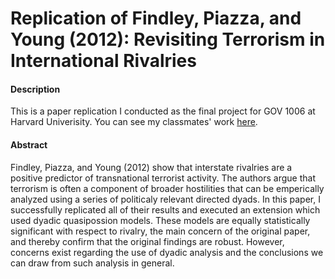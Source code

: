 # Replication of Findley, Piazza, and Young (2012): Revisiting Terrorism in International Rivalries

#### Description

This is a paper replication I conducted as the final project for GOV 1006 at Harvard Univerisity. You can see my classmates' work <a href = "https://github.com/GOV-1006-Spring-2020/papers">here</a>.  

#### Abstract

Findley, Piazza, and Young (2012) show that interstate rivalries are a positive predictor of transnational terrorist activity. The authors argue that terrorism is often a component of broader hostilities that can be emperically analyzed using a series of politicaly relevant directed dyads. In this paper, I successfully replicated all of their results and executed an extension which used dyadic quasipossion models. These models are equally statistically significant with respect to rivalry, the main concern of the original paper, and thereby confirm that the original findings are robust. However, concerns exist regarding the use of dyadic analysis and the conclusions we can draw from such analysis in general.      
